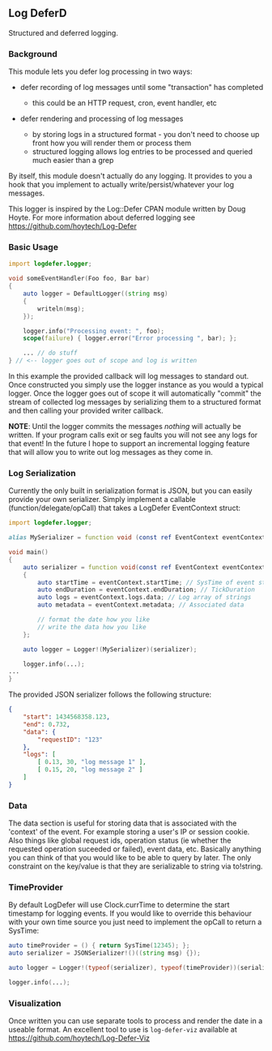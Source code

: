 ## Log DeferD

Structured and deferred logging.

### Background

This module lets you defer log processing in two ways:

* defer recording of log messages until some "transaction" has completed
  * this could be an HTTP request, cron, event handler, etc

* defer rendering and processing of log messages
  * by storing logs in a structured format - you don't need to choose up front how you will render them or process them
  * structured logging allows log entries to be processed and queried much easier than a grep

By itself, this module doesn't actually do any logging.  It provides to you a hook that you implement to actually write/persist/whatever your log messages.

This logger is inspired by the Log::Defer CPAN module written by Doug Hoyte. For more information about deferred logging see https://github.com/hoytech/Log-Defer

### Basic Usage

```d
import logdefer.logger;

void someEventHandler(Foo foo, Bar bar)
{
    auto logger = DefaultLogger((string msg)
    {
        writeln(msg);
    });

    logger.info("Processing event: ", foo);
    scope(failure) { logger.error("Error processing ", bar); };

    ... // do stuff
} // <-- logger goes out of scope and log is written
```

In this example the provided callback will log messages to standard out.  Once constructed you simply use the logger instance as you would a typical logger.  Once the logger goes out of scope it will automatically "commit" the stream of collected log messages by serializing them to a structured format and then calling your provided writer callback.

**NOTE**: Until the logger commits the messages *nothing* will actually be written.  If your program calls exit or seg faults you will not see any logs for that event!  In the future I hope to support an incremental logging feature that will allow you to write out log messages as they come in.

### Log Serialization

Currently the only built in serialization format is JSON, but you can easily provide your own serializer.  Simply implement a callable (function/delegate/opCall) that takes a LogDefer EventContext struct:

```d
import logdefer.logger;

alias MySerializer = function void (const ref EventContext eventContext);

void main()
{
    auto serializer = function void(const ref EventContext eventContext)
    {
        auto startTime = eventContext.startTime; // SysTime of event start
        auto endDuration = eventContext.endDuration; // TickDuration
        auto logs = eventContext.logs.data; // Log array of strings
        auto metadata = eventContext.metadata; // Associated data

        // format the date how you like
        // write the data how you like
    };

    auto logger = Logger!(MySerializer)(serializer);

    logger.info(...);
...
}
```

The provided JSON serializer follows the following structure:

```json
{
    "start": 1434568358.123,
    "end": 0.732,
    "data": {
        "requestID": "123"
    },
    "logs": [
        [ 0.13, 30, "log message 1" ],
        [ 0.15, 20, "log message 2" ]
    ]
}

```

### Data

The data section is useful for storing data that is associated with the 'context' of the event.  For example storing a user's IP or session cookie.  Also things like global request ids, operation status (ie whether the requested operation suceeded or failed), event data, etc.  Basically anything you can think of that you would like to be able to query by later.  The only constraint on the key/value is that they are serializable to string via to!string.


### TimeProvider

By default LogDefer will use Clock.currTime to determine the start timestamp for logging events.  If you would like to override this behaviour with your own time source you just need to implement the opCall to return a SysTime:

```d
auto timeProvider = () { return SysTime(12345); };
auto serializer = JSONSerializer!()((string msg) {});

auto logger = Logger!(typeof(serializer), typeof(timeProvider))(serializer, timeProvider);

logger.info(...);

```

### Visualization

Once written you can use separate tools to process and render the date in a useable format.  An excellent tool to use is `log-defer-viz` available at https://github.com/hoytech/Log-Defer-Viz
